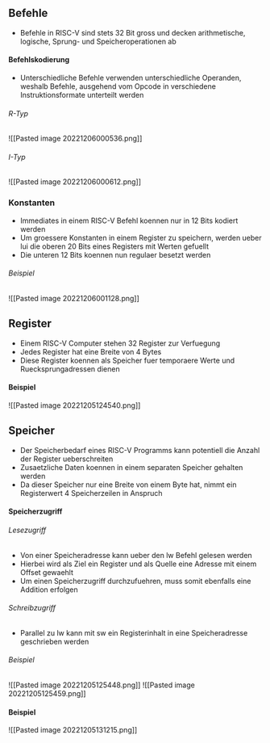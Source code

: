 ## Befehle
- Befehle in RISC-V sind stets 32 Bit gross und decken arithmetische, logische, Sprung- und Speicheroperationen ab
#### Befehlskodierung
- Unterschiedliche Befehle verwenden unterschiedliche Operanden, weshalb Befehle, ausgehend vom Opcode in verschiedene Instruktionsformate unterteilt werden
###### R-Typ
![[Pasted image 20221206000536.png]]
###### I-Typ
![[Pasted image 20221206000612.png]]
### Konstanten
- Immediates in einem RISC-V Befehl koennen nur in 12 Bits kodiert werden
- Um groessere Konstanten in einem Register zu speichern, werden ueber lui die oberen 20 Bits eines Registers mit Werten gefuellt
- Die unteren 12 Bits koennen nun regulaer besetzt werden
###### Beispiel
![[Pasted image 20221206001128.png]]
## Register
- Einem RISC-V Computer stehen 32 Register zur Verfuegung
- Jedes Register hat eine Breite von 4 Bytes
- Diese Register koennen als Speicher fuer temporaere Werte und Ruecksprungadressen dienen
#### Beispiel
![[Pasted image 20221205124540.png]]
## Speicher
- Der Speicherbedarf eines RISC-V Programms kann potentiell die Anzahl der Register ueberschreiten
- Zusaetzliche Daten koennen in einem separaten Speicher gehalten werden
- Da dieser Speicher nur eine Breite von einem Byte hat, nimmt ein Registerwert 4 Speicherzeilen in Anspruch
#### Speicherzugriff
###### Lesezugriff
- Von einer Speicheradresse kann ueber den lw Befehl gelesen werden
- Hierbei wird als Ziel ein Register und als Quelle eine Adresse mit einem Offset gewaehlt
- Um einen Speicherzugriff durchzufuehren, muss somit ebenfalls eine Addition erfolgen
###### Schreibzugriff
- Parallel zu lw kann mit sw ein Registerinhalt in eine Speicheradresse geschrieben werden
###### Beispiel
![[Pasted image 20221205125448.png]]
![[Pasted image 20221205125459.png]] 
#### Beispiel
![[Pasted image 20221205131215.png]]
